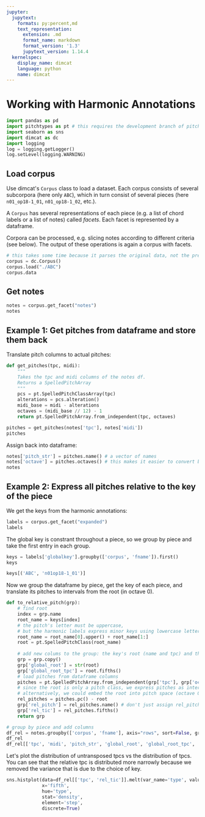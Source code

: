```yaml
---
jupyter:
  jupytext:
    formats: py:percent,md
    text_representation:
      extension: .md
      format_name: markdown
      format_version: '1.3'
      jupytext_version: 1.14.4
  kernelspec:
    display_name: dimcat
    language: python
    name: dimcat
---
```


# Working with Harmonic Annotations

```python
import pandas as pd
import pitchtypes as pt # this requires the development branch of pitchtypes
import seaborn as sns
import dimcat as dc
import logging
log = logging.getLogger()
log.setLevel(logging.WARNING)
```

## Load corpus

Use dimcat's `Corpus` class to load a dataset.
Each corpus consists of several subcorpora (here only `ABC`),
which in turn consist of several pieces (here `n01_op18-1_01`, `n01_op18-1_02`, etc.).

A `Corpus` has several representations of each piece (e.g. a list of chord labels or a list of notes) called *facets*.
Each facet is represented by a dataframe.

Corpora can be processed, e.g. slicing notes according to different criteria (see below).
The output of these operations is again a corpus with facets.

```python
# this takes some time because it parses the original data, not the preprocessed tsv files
corpus = dc.Corpus()
corpus.load("./ABC")
corpus.data
```

## Get notes

```python
notes = corpus.get_facet("notes")
notes
```

## Example 1: Get pitches from dataframe and store them back

Translate pitch columns to actual pitches:

```python
def get_pitches(tpc, midi):
    """
    Takes the tpc and midi columns of the notes df.
    Returns a SpelledPitchArray
    """
    pcs = pt.SpelledPitchClassArray(tpc)
    alterations = pcs.alteration()
    midi_base = midi - alterations
    octaves = (midi_base // 12) - 1
    return pt.SpelledPitchArray.from_independent(tpc, octaves)

pitches = get_pitches(notes['tpc'], notes['midi'])
pitches
```

Assign back into dataframe:

```python
notes['pitch_str'] = pitches.name() # a vector of names
notes['octave'] = pitches.octaves() # this makes it easier to convert back to a pitch array
notes
```

## Example 2: Express all pitches relative to the key of the piece

We get the keys from the harmonic annotations:

```python
labels = corpus.get_facet("expanded")
labels
```

The global key is constrant throughout a piece, so we group by piece and take the first entry in each group.

```python
keys = labels['globalkey'].groupby(['corpus', 'fname']).first()
keys
```

```python
keys[('ABC', 'n01op18-1_01')]
```

Now we group the dataframe by piece, get the key of each piece, and translate its pitches to intervals from the root (in octave 0).

```python
def to_relative_pitch(grp):
    # find root
    index = grp.name
    root_name = keys[index]
    # the pitch's letter must be uppercase,
    # but the harmonic labels express minor keys using lowercase letters:
    root_name = root_name[0].upper() + root_name[1:]
    root = pt.SpelledPitchClass(root_name)
    
    # add new colums to the group: the key's root (name and tpc) and the relative pitch of each note
    grp = grp.copy()
    grp['global_root'] = str(root)
    grp['global_root_tpc'] = root.fifths()
    # load pitches from dataframe columns
    pitches = pt.SpelledPitchArray.from_independent(grp['tpc'], grp['octave'])
    # since the root is only a pitch class, we express pitches as interval classes.
    # alternatively, we could embed the root into pitch space (octave 0) and work with non-class intervals
    rel_pitches = pitches.pc() - root
    grp['rel_pitch'] = rel_pitches.name() # don't just assign rel_pitches, this will convert to a list of SpelledIntervalClass objects
    grp['rel_tic'] = rel_pitches.fifths()
    return grp

# group by piece and add columns
df_rel = notes.groupby(['corpus', 'fname'], axis="rows", sort=False, group_keys=False).apply(to_relative_pitch)
df_rel
df_rel[['tpc', 'midi', 'pitch_str', 'global_root', 'global_root_tpc', 'rel_pitch', 'rel_tic']]
```

Let's plot the distribution of untransposed tpcs vs the distribution of tpcs. You can see that the relative tpc is distributed more narrowly because we removed the variance that is due to the choice of key.

```python
sns.histplot(data=df_rel[['tpc', 'rel_tic']].melt(var_name='type', value_name='fifth'),
             x='fifth',
             hue='type',
             stat='density',
             element='step',
             discrete=True)
```

```python

```
